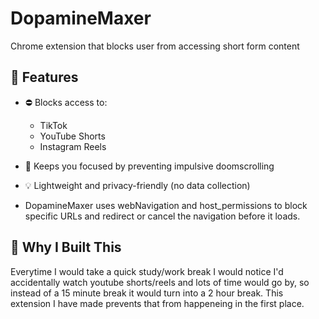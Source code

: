 # DopamineMaxer
Chrome extension that blocks user from accessing short form content

## 🔧 Features

- ⛔ Blocks access to:
  - TikTok
  - YouTube Shorts
  - Instagram Reels
- 🎯 Keeps you focused by preventing impulsive doomscrolling
- 💡 Lightweight and privacy-friendly (no data collection)

- DopamineMaxer uses webNavigation and host_permissions to block specific URLs and redirect or cancel the navigation before it loads.

## 🚀 Why I Built This
Everytime I would take a quick study/work break I would notice I'd accidentally watch youtube shorts/reels and lots of time would go by, so instead of a 15 minute break it would turn into a 2 hour break. This extension I have made prevents that from happeneing in the first place.

